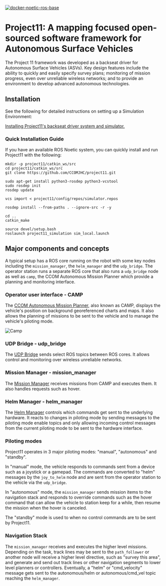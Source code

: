 [![docker-noetic-ros-base](../../actions/workflows/ros-base-docker.yml/badge.svg)](../../actions/workflows/ros-base-docker.yml)

# Project11: A mapping focused open-sourced software framework for Autonomous Surface Vehicles

The Project 11 framework was developed as a backseat driver for Autonomous Surface Vehicles
(ASVs). Key design features include the ability to quickly and easily specify survey plans; monitoring of mission progress, even
over unreliable wireless networks; and to provide an environment to develop advanced autonomous technologies.

## Installation

See the following for detailed instructions on setting up a Simulation Environment:

[Installing Project11's backseat driver system and simulator.](doc/Installation.md)

### Quick Installation Guide

If you have an available ROS Noetic system, you can quickly install and run Project11 with the following:

    mkdir -p project11/catkin_ws/src
    cd project11/catkin_ws/src
    git clone https://github.com/CCOMJHC/project11.git

    sudo apt-get install python3-rosdep python3-vcstool
    sudo rosdep init
    rosdep update

    vcs import < project11/config/repos/simulator.repos
    
    rosdep install --from-paths . --ignore-src -r -y

    cd ..
    catkin_make
    
    source devel/setup.bash
    roslaunch project11_simulation sim_local.launch
    
## Major components and concepts

A typical setup has a ROS core running on the robot with some key nodes including the `mission_manager`, the `helm_manager` and the `udp_bridge`. The operator station runs a separate ROS core that also runs a `udp_bridge` node as well as `camp`, the CCOM Autonomous Mission Planner which provide a planning and monitoring interface.

### Operator user interface - CAMP

The [CCOM Autonomous Mission Planner](../../../camp), also known as CAMP, displays the vehicle's position on background georeferenced charts and maps. It also allows the planning of missions to be sent to the vehicle and to manage the vehicle's piloting mode.

![Camp](doc/CAMP_3Click_Survey_Pattern.gif)

### UDP Bridge - udp_bridge

The [UDP Bridge](../../../udp_bridge) sends select ROS topics between ROS cores. It allows control and monitoring over wireless unreliable networks.

### Mission Manager - mission_manager

The [Mission Manager](../../../mission_manager) receives missions from CAMP and executes them. It also handles requests such as hover.

### Helm Manager - helm_manager

The [Helm Manager](../../../helm_manager) controls which commands get sent to the underlying hardware. It reacts to changes in piloting mode by sending messages to the piloting mode enable topics and only allowing incoming control messages from the current piloting mode to be sent to the hardware interface.

### Piloting modes

Project11 operates in 3 major piloting modes: "manual", "autonomous" and "standby". 

In "manual" mode, the vehicle responds to commands sent from a device such as a joystick or a gamepad. The commands are converted to "helm" messages by the `joy_to_helm` node and are sent from the operator station to the vehicle via the `udp_bridge`.

In "autonomous" mode, the `mission_manager` sends mission items to the navigation stack and responds to override commands such as the hover command that can allow the vehicle to station keep for a while, then resume the mission when the hover is canceled.

The "standby" mode is used to when no control commands are to be sent by Project11.



### Navigation Stack

The `mission_manager` receives and executes the higher level missions. Depending on the task, track lines may be sent to the `path_follower` or another node will receive a higher level directive, such as "survey this area", and generate and send out track lines or other navigation segments to lower level planners or controllers.
Eventually, a "helm" or "cmd_velocity" message gets sent to the autonomous/helm or autonomous/cmd_vel topic reaching the `helm_manager`. 
